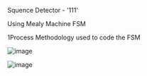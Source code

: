Squence Detector - '111'

Using Mealy Machine FSM 

1Process Methodology used to code the FSM

![image](https://github.com/user-attachments/assets/9867ccf0-9fde-4712-a2b6-113af5e4d0b7)

![image](https://github.com/user-attachments/assets/7d1df6f7-d86c-4786-979c-6ac302f16e9a)
